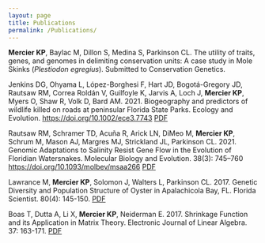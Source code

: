 ```yaml
---
layout: page
title: Publications
permalink: /Publications/
---
```

**Mercier KP**, Baylac M, Dillon S, Medina S, Parkinson CL. The utility of traits, genes, and genomes in delimiting conservation units: A case study in Mole Skinks (*Plestiodon egregius*). Submitted to Conservation Genetics.

Jenkins DG, Ohyama L, López-Borghesi F, Hart JD, Bogotá-Gregory JD, Rautsaw RM, Correa Roldán V, Guilfoyle K, Jarvis A, Loch J, **Mercier KP**, Myers O, Shaw R, Volk D, Bard AM. 2021. Biogeography and predictors of wildlife killed on roads at peninsular Florida State Parks. Ecology and Evolution. https://doi.org/10.1002/ece3.7743 [PDF](Publications/2021Jenkins)

Rautsaw RM, Schramer TD, Acuña R, Arick LN, DiMeo M, **Mercier KP**, Schrum M, Mason AJ, Margres MJ, Strickland JL, Parkinson CL. 2021. Genomic Adaptations to Salinity Resist Gene Flow in the Evolution of Floridian Watersnakes. Molecular Biology and Evolution. 38(3): 745–760 https://doi.org/10.1093/molbev/msaa266 [PDF](Publications/2021Rautsaw) 

Lawrance M, **Mercier KP**, Solomon J, Walters L, Parkinson CL. 2017. Genetic Diversity and Population Structure of Oyster in Apalachicola Bay, FL. Florida Scientist. 80(4): 145-150. [PDF](Publications/2017Lawrance.pdf)

Boas T, Dutta A, Li X, **Mercier KP**, Neiderman E. 2017. Shrinkage Function and its Application in Matrix Theory. Electronic Journal of Linear Algebra. 37: 163-171. [PDF](Publications/2017Boas.pdf)
